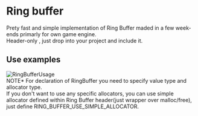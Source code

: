 # Ring buffer
Prety fast and simple implementation of Ring Buffer maded in a few week-ends primarly for own game engine.<br/>
Header-only , just drop into your project and include it.
## Use examples
![RingBufferUsage](https://github.com/IHarzI/RingBuffer/assets/113302630/f2f7fa02-9553-4670-b689-2eb25850eb0a)<br/>
NOTE* For declaration of RingBuffer you need to specify value type and allocator type.<br/>
If you don't want to use any specific allocators, you can use simple allocator defined within Ring Buffer header(just wrapper over malloc/free), just define RING_BUFFER_USE_SIMPLE_ALLOCATOR.
